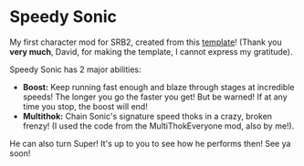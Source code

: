 # Speedy Sonic
My first character mod for SRB2, created from this [template](https://mb.srb2.org/threads/pk3-file-template.40272/)! (Thank you **very much**, David, for making the template, I cannot express my gratitude).

Speedy Sonic has 2 major abilities:

- **Boost:** Keep running fast enough and blaze through stages at incredible speeds! The longer you go the faster you get! But be warned! If at any time you stop, the boost will end!
- **Multithok:** Chain Sonic's signature speed thoks in a crazy, broken frenzy! (I used the code from the MultiThokEveryone mod, also by me!).

He can also turn Super! It's up to you to see how he performs then! See ya soon!
